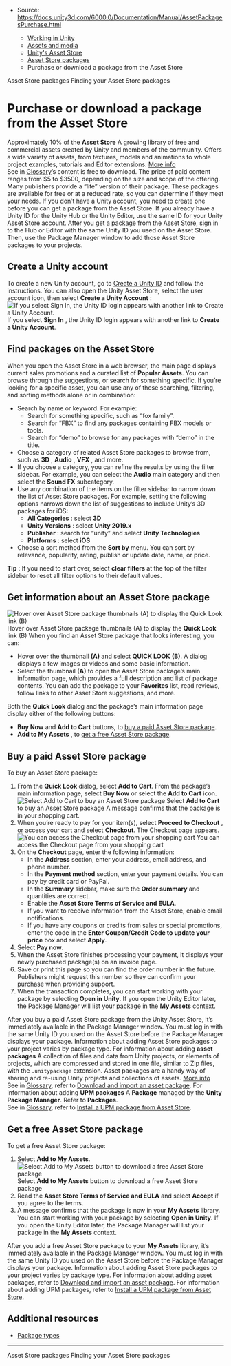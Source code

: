 * Source: https://docs.unity3d.com/6000.0/Documentation/Manual/AssetPackagesPurchase.html

  * [Working in Unity](https://docs.unity3d.com/6000.0/Documentation/Manual/working-in-unity.html)
  * [Assets and media](https://docs.unity3d.com/6000.0/Documentation/Manual/assets-and-media.html)
  * [Unity's Asset Store](https://docs.unity3d.com/6000.0/Documentation/Manual/AssetStore.html)
  * [Asset Store packages](https://docs.unity3d.com/6000.0/Documentation/Manual/AssetStorePackages.html)
  * Purchase or download a package from the Asset Store


[](https://docs.unity3d.com/6000.0/Documentation/Manual/AssetStorePackages.html)
Asset Store packages
[](https://docs.unity3d.com/6000.0/Documentation/Manual/AssetPackagesOrganize.html)
Finding your Asset Store packages
# Purchase or download a package from the Asset Store
Approximately 10% of the **Asset Store** A growing library of free and commercial assets created by Unity and members of the community. Offers a wide variety of assets, from textures, models and animations to whole project examples, tutorials and Editor extensions. [More info](https://docs.unity3d.com/6000.0/Documentation/Manual/AssetStore.html)  
See in [Glossary](https://docs.unity3d.com/6000.0/Documentation/Manual/Glossary.html#AssetStore)’s content is free to download. The price of paid content ranges from $5 to $3500, depending on the size and scope of the offering. Many publishers provide a “lite” version of their package. These packages are available for free or at a reduced rate, so you can determine if they meet your needs.
If you don’t have a Unity account, you need to create one before you can get a package from the Asset Store. If you already have a Unity ID for the Unity Hub or the Unity Editor, use the same ID for your Unity Asset Store account.
After you get a package from the Asset Store, sign in to the Hub or Editor with the same Unity ID you used on the Asset Store. Then, use the Package Manager window to add those Asset Store packages to your projects.
## Create a Unity account
To create a new Unity account, go to [Create a Unity ID](https://id.unity.com/account/new) and follow the instructions. You can also open the Unity Asset Store, select the user account icon, then select **Create a Unity Account** :
![If you select Sign In, the Unity ID login appears with another link to Create a Unity Account.](https://docs.unity3d.com/6000.0/Documentation/uploads/Main/AssetStoreCreateUnityID.png) If you select **Sign In** , the Unity ID login appears with another link to **Create a Unity Account**.
## Find packages on the Asset Store
When you open the Asset Store in a web browser, the main page displays current sales promotions and a curated list of **Popular Assets**.
You can browse through the suggestions, or search for something specific. If you’re looking for a specific asset, you can use any of these searching, filtering, and sorting methods alone or in combination:
  * Search by name or keyword. For example: 
    * Search for something specific, such as “fox family”.
    * Search for “FBX” to find any packages containing FBX models or tools.
    * Search for “demo” to browse for any packages with “demo” in the title.
  * Choose a category of related Asset Store packages to browse from, such as **3D** , **Audio** , **VFX** , and more.
  * If you choose a category, you can refine the results by using the filter sidebar. For example, you can select the **Audio** main category and then select the **Sound FX** subcategory.
  * Use any combination of the items on the filter sidebar to narrow down the list of Asset Store packages. For example, setting the following options narrows down the list of suggestions to include Unity’s 3D packages for iOS: 
    * **All Categories** : select **3D**
    * **Unity Versions** : select **Unity 2019.x**
    * **Publisher** : search for “unity” and select **Unity Technologies**
    * **Platforms** : select **iOS**
  * Choose a sort method from the **Sort by** menu. You can sort by relevance, popularity, rating, publish or update date, name, or price.


**Tip** : If you need to start over, select **clear filters** at the top of the filter sidebar to reset all filter options to their default values.
## Get information about an Asset Store package
![Hover over Asset Store package thumbnails \(A\) to display the Quick Look link \(B\)](https://docs.unity3d.com/6000.0/Documentation/uploads/Main/AssetPackage-QuickLook.png) Hover over Asset Store package thumbnails (A) to display the **Quick Look** link (B)
When you find an Asset Store package that looks interesting, you can:
  * Hover over the thumbnail **(A)** and select **QUICK LOOK** **(B)**. A dialog displays a few images or videos and some basic information.
  * Select the thumbnail **(A)** to open the Asset Store package’s main information page, which provides a full description and list of package contents. You can add the package to your **Favorites** list, read reviews, follow links to other Asset Store suggestions, and more.


Both the **Quick Look** dialog and the package’s main information page display either of the following buttons:
  * **Buy Now** and **Add to Cart** buttons, to [buy a paid Asset Store package](https://docs.unity3d.com/6000.0/Documentation/Manual/AssetPackagesPurchase.html#buy-paid).
  * **Add to My Assets** , to [get a free Asset Store package](https://docs.unity3d.com/6000.0/Documentation/Manual/AssetPackagesPurchase.html#get-free).


## Buy a paid Asset Store package
To buy an Asset Store package:
  1. From the **Quick Look** dialog, select **Add to Cart**. From the package’s main information page, select **Buy Now** or select the **Add to Cart** icon. 
![Select Add to Cart to buy an Asset Store package](https://docs.unity3d.com/6000.0/Documentation/uploads/Main/AssetPackage-Purchase.png) Select **Add to Cart** to buy an Asset Store package
A message confirms that the package is in your shopping cart.
  2. When you’re ready to pay for your item(s), select **Proceed to Checkout** , or access your cart and select **Checkout**.
The Checkout page appears.
![You can access the Checkout page from your shopping cart](https://docs.unity3d.com/6000.0/Documentation/uploads/Main/AssetPackage-Checkout.png) You can access the Checkout page from your shopping cart
  3. On the **Checkout** page, enter the following information:
     * In the **Address** section, enter your address, email address, and phone number.
     * In the **Payment method** section, enter your payment details. You can pay by credit card or PayPal.
     * In the **Summary** sidebar, make sure the **Order summary** and quantities are correct.
     * Enable the **Asset Store Terms of Service and EULA**.
     * If you want to receive information from the Asset Store, enable email notifications.
     * If you have any coupons or credits from sales or special promotions, enter the code in the **Enter Coupon/Credit Code to update your price** box and select **Apply**.
  4. Select **Pay now**.
  5. When the Asset Store finishes processing your payment, it displays your newly purchased package(s) on an invoice page.
  6. Save or print this page so you can find the order number in the future. Publishers might request this number so they can confirm your purchase when providing support.
  7. When the transaction completes, you can start working with your package by selecting **Open in Unity**. If you open the Unity Editor later, the Package Manager will list your package in the **My Assets** context. 


After you buy a paid Asset Store package from the Unity Asset Store, it’s immediately available in the Package Manager window. You must log in with the same Unity ID you used on the Asset Store before the Package Manager displays your package.
Information about adding Asset Store packages to your project varies by package type. For information about adding **asset packages** A collection of files and data from Unity projects, or elements of projects, which are compressed and stored in one file, similar to Zip files, with the `.unitypackage` extension. Asset packages are a handy way of sharing and re-using Unity projects and collections of assets. [More info](https://docs.unity3d.com/6000.0/Documentation/Manual/AssetPackages.html)  
See in [Glossary](https://docs.unity3d.com/6000.0/Documentation/Manual/Glossary.html#Assetpackage), refer to [Download and import an asset package](https://docs.unity3d.com/6000.0/Documentation/Manual/upm-ui-import.html). For information about adding **UPM packages** A **Package** managed by the **Unity Package Manager**. Refer to **Packages**.  
See in [Glossary](https://docs.unity3d.com/6000.0/Documentation/Manual/Glossary.html#UPMpackage), refer to [Install a UPM package from Asset Store](https://docs.unity3d.com/6000.0/Documentation/Manual/upm-ui-install2.html).
## Get a free Asset Store package
To get a free Asset Store package:
  1. Select **Add to My Assets**.
![Select Add to My Assets button to download a free Asset Store package](https://docs.unity3d.com/6000.0/Documentation/uploads/Main/AssetPackage-Download.png) Select **Add to My Assets** button to download a free Asset Store package
  2. Read the **Asset Store Terms of Service and EULA** and select **Accept** if you agree to the terms.
  3. A message confirms that the package is now in your **My Assets** library. You can start working with your package by selecting **Open in Unity**. If you open the Unity Editor later, the Package Manager will list your package in the **My Assets** context. 


After you add a free Asset Store package to your **My Assets** library, it’s immediately available in the Package Manager window. You must log in with the same Unity ID you used on the Asset Store before the Package Manager displays your package.
Information about adding Asset Store packages to your project varies by package type. For information about adding asset packages, refer to [Download and import an asset package](https://docs.unity3d.com/6000.0/Documentation/Manual/upm-ui-import.html). For information about adding UPM packages, refer to [Install a UPM package from Asset Store](https://docs.unity3d.com/6000.0/Documentation/Manual/upm-ui-install2.html).
## Additional resources
  * [Package types](https://docs.unity3d.com/6000.0/Documentation/Manual/upm-package-types.html)


* * *
[](https://docs.unity3d.com/6000.0/Documentation/Manual/AssetStorePackages.html)
Asset Store packages
[](https://docs.unity3d.com/6000.0/Documentation/Manual/AssetPackagesOrganize.html)
Finding your Asset Store packages
